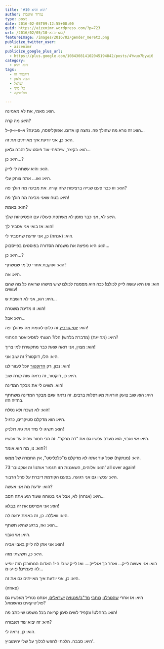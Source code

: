 ```yaml
---
title: 'הוא והיא #10'
author: נמרוד איזנברג
type: post
date: 2016-02-05T09:12:55+00:00
guid: https://aizenimr.wordpress.com/?p=723
url: /2016/02/05/הוא-והיא-10/
featureImage: /images/2016/02/gender_meretz.png
publicize_twitter_user:
  - aizenimr
publicize_google_plus_url:
  - https://plus.google.com/108430814102045194842/posts/4Ywuo7bywi6
category:
  - הוא והיא
tags:
  - דוקטור הו
  - זהבה גלאון
  - ישראל
  - כל מיני
  - פוליטיקה

---
```

<span lang="he-IL">הוא</span><span lang="en-US">: </span><span lang="he-IL">מאמי</span><span lang="en-US">, </span><span lang="he-IL">את לא מאמינה</span><span lang="en-US">.</span>

<span lang="he-IL">היא</span><span lang="en-US">: </span><span lang="he-IL">מה קרה</span><span lang="en-US">?</span>

<span lang="he-IL">הוא</span><span lang="en-US">: </span><span lang="he-IL">זה נורא מה שהולך פה</span><span lang="en-US">. </span><span lang="he-IL">נחצה קו אדום</span><span lang="en-US">. </span><span lang="he-IL">אפוקליפסה</span><span lang="en-US">, </span><span lang="he-IL">מבינה</span><span lang="en-US">? </span><span lang="he-IL">א</span><span lang="en-US">&#8211;</span><span lang="he-IL">פ</span><span lang="en-US">&#8211;</span><span lang="he-IL">ו</span><span lang="en-US">&#8211;</span><span lang="he-IL">ק</span><span lang="en-US">&#8211;</span><span lang="he-IL">ל</span><span lang="en-US">&#8230;</span>

<span lang="he-IL">היא</span><span lang="en-US">: </span><span lang="he-IL">כן</span><span lang="en-US">, </span><span lang="he-IL">אני יודעת איך מאייתים את זה</span><span lang="en-US">.</span>

<span lang="he-IL">הוא</span><span lang="en-US">: </span><span lang="he-IL">בקיצר</span><span lang="en-US">, </span><span lang="he-IL">שיתפתי עוד פוסט של זהבה גלאון</span><span lang="en-US">&#8230;</span>

<span lang="he-IL">היא</span><span lang="en-US">: </span><span lang="he-IL">כן…</span><span lang="en-US">?</span>

<span lang="he-IL">הוא</span><span lang="en-US">: </span><span lang="he-IL">והיא עשתה לי לייק</span><span lang="en-US">.</span>

<span lang="he-IL">היא</span><span lang="en-US">: </span><span lang="he-IL">ואו… אתה צוחק עלי</span><span lang="en-US">.</span>

<span lang="he-IL">הוא</span><span lang="en-US">: </span><span lang="he-IL">וזו כבר פעם שנייה ברציפות שזה קורה</span><span lang="en-US">. </span><span lang="he-IL">את מבינה מה הולך פה</span><span lang="en-US">?</span>

<span lang="he-IL">היא</span><span lang="en-US">: </span><span lang="he-IL">בטח שאני מבינה מה הולך פה</span><span lang="en-US">!</span>

<span lang="he-IL">הוא</span><span lang="en-US">: </span><span lang="he-IL">באמת</span><span lang="en-US">?</span>

<span lang="he-IL">היא</span><span lang="en-US">: </span><span lang="he-IL">לא</span><span lang="en-US">, </span><span lang="he-IL">אני כבר מזמן לא משתפת פעולה עם הפסיכוזות שלך</span><span lang="en-US">.</span>

<span lang="he-IL">הוא</span><span lang="en-US">: </span><span lang="he-IL">אז בואי אני אסביר לך</span><span lang="en-US">!</span>

<span lang="he-IL">היא</span><span lang="en-US">: (</span><span lang="he-IL">אנחה</span><span lang="en-US">) </span><span lang="he-IL">כן</span><span lang="en-US">, </span><span lang="he-IL">אני יודעת שתסביר לי</span><span lang="en-US">.</span>

<span lang="he-IL">הוא</span><span lang="en-US">: </span><span lang="he-IL">היא מפיצה את משנתה הסדורה בפוסטים בפייסבוק…</span>

<span lang="he-IL">היא</span><span lang="en-US">: </span><span lang="he-IL">כן…</span><span lang="en-US">?</span>

<span lang="he-IL">הוא</span><span lang="en-US">: </span><span lang="he-IL">ועוקבת אחרי כל מי שמשתף</span><span lang="en-US">!</span>

<span lang="he-IL">היא</span><span lang="en-US">: </span><span lang="he-IL">אה</span><span lang="en-US">.</span>

<span lang="he-IL">הוא</span><span lang="en-US">: </span><span lang="he-IL">ואז היא עושה לייק לכולם</span><span lang="en-US">! </span><span lang="he-IL">ככה היא מסמנת לכולם שיש מישהו שרואה כל מה שהם עושים</span><span lang="en-US">!</span>

<span lang="he-IL">היא</span><span lang="en-US">: </span><span lang="he-IL">רגע</span><span lang="en-US">, </span><span lang="he-IL">אני לא חושבת ש</span><span lang="en-US">&#8230;</span>

<span lang="he-IL">הוא</span><span lang="en-US">: </span><span lang="he-IL">זו מדינת משטרה</span><span lang="en-US">!</span>

<span lang="he-IL">היא</span><span lang="en-US">: </span><span lang="he-IL">אבל</span><span lang="en-US">&#8230;</span>

<span lang="he-IL">הוא</span><span lang="en-US">: </span><span lang="he-IL"><a href="http://www.haaretz.co.il/news/politics/1.2841848">יוסי גורביץ</a> זה כלום לעומת מה שהולך פה</span><span lang="en-US">!</span>

<span lang="he-IL">היא</span><span lang="en-US">: (</span><span lang="he-IL">מחייגת</span><span lang="en-US">) (</span><span lang="he-IL">מדברת בלחש</span><span lang="en-US">) </span><span lang="he-IL">הלו</span><span lang="en-US">? </span><span lang="he-IL">הגעתי לפסיכיאטר המחוזי</span><span lang="en-US">?</span>

<span lang="he-IL">הוא</span><span lang="en-US">: </span><span lang="he-IL">מצוין</span><span lang="en-US">, </span><span lang="he-IL">אני רואה שאת כבר מתקשרת למי צריך</span><span lang="en-US">!</span>

<span lang="he-IL">היא</span><span lang="en-US">: </span><span lang="he-IL">הלו</span><span lang="en-US">, </span><span lang="he-IL">דוקטור</span><span lang="en-US">? </span><span lang="he-IL">זה שוב אני</span><span lang="en-US">.</span>

<span lang="he-IL">הוא</span><span lang="en-US">: </span><span lang="he-IL">נכון</span><span lang="en-US">, </span><span lang="he-IL">רק <a href="https://tedits.files.wordpress.com/2010/08/doctor-who.png">הדוקטור</a> יוכל לעזור לנו</span><span lang="en-US">!</span>

<span lang="he-IL">היא</span><span lang="en-US">: </span><span lang="he-IL">כן</span><span lang="en-US">, דוקטור, </span><span lang="he-IL">זה נראה שזה קורה שוב</span><span lang="en-US">.</span>

<span lang="he-IL">הוא</span><span lang="en-US">: </span><span lang="he-IL">תשיגו לי את מבקר המדינה</span><span lang="en-US">!</span>

<span lang="he-IL">היא</span><span lang="en-US">: </span><span lang="he-IL">הוא שוב צועק הוראות מעורפלות ברבים</span><span lang="en-US">. </span><span lang="he-IL">זה נראה שגם מבקר המדינה משתתף בהזיה הזו</span><span lang="en-US">.</span>

<span lang="he-IL">הוא</span><span lang="en-US">: </span><span lang="he-IL">לא נשכח ולא נסלח</span><span lang="en-US">!</span>

<span lang="he-IL">היא</span><span lang="en-US">: </span><span lang="he-IL">הוא מדקלם סטיקרים</span><span lang="en-US">, </span><span lang="he-IL">כרגיל</span><span lang="en-US">.</span>

<span lang="he-IL">הוא</span><span lang="en-US">: </span><span lang="he-IL">תשיגו לי מיד את גיא רולניק</span><span lang="en-US">!</span>

<span lang="he-IL">היא</span><span lang="en-US">: </span><span lang="he-IL">אוי ואבוי</span><span lang="en-US">, </span><span lang="he-IL">הוא מערב עכשיו גם את </span><span lang="en-US">"</span><span lang="he-IL">דה מרקר</span><span lang="en-US">". </span><span lang="he-IL">זה הכי חמור שהיה עד עכשיו</span><span lang="en-US">.</span>

<span lang="he-IL">הוא</span><span lang="en-US">: </span><span lang="he-IL">נו</span><span lang="en-US">, </span><span lang="he-IL">מה הוא אומר</span><span lang="en-US">?!</span>

<span lang="he-IL">היא</span><span lang="en-US">: (</span><span lang="he-IL">מנתקת</span><span lang="en-US">) </span><span lang="he-IL">שכל עוד אתה לא מדקלם מ</span><span lang="en-US">"</span><span lang="he-IL">כלכליסט</span><span lang="en-US">", </span><span lang="he-IL">אין החמרה של ממש</span><span lang="en-US">.</span>

<span lang="he-IL">הוא</span><span lang="en-US">: </span><span lang="he-IL">אלוהים</span><span lang="en-US">, </span><span lang="he-IL">השאננות הזו תגמור אותנו</span><span lang="en-US">! </span><span lang="he-IL">זה אוקטובר </span><span lang="en-US">73' all over again!</span>

<span lang="he-IL">היא</span><span lang="en-US">: </span><span lang="he-IL">עכשיו גם אני רגועה</span><span lang="en-US">. </span><span lang="he-IL">בפעם הקודמת דיברת על פרל הרבור</span><span lang="en-US">.</span>

<span lang="he-IL">הוא</span><span lang="en-US">: </span><span lang="he-IL">יודעת מה אני אעשה</span><span lang="en-US">?</span>

<span lang="he-IL">היא</span><span lang="en-US">: (</span><span lang="he-IL">אנחה</span><span lang="en-US">) </span><span lang="he-IL">לא</span><span lang="en-US">, </span><span lang="he-IL">אבל אני בטוחה שעוד רגע אתה תסב</span><span lang="en-US">&#8230;</span>

<span lang="he-IL">הוא</span><span lang="en-US">: </span><span lang="he-IL">אני אפרסם את זה בבלוג</span><span lang="en-US">!</span>

<span lang="he-IL">היא</span><span lang="en-US">: </span><span lang="he-IL">וואללה</span><span lang="en-US">. </span><span lang="he-IL">כן</span><span lang="en-US">, </span><span lang="he-IL">זה באמת יראה לה</span><span lang="en-US">.</span>

<span lang="he-IL">הוא</span><span lang="en-US">: </span><span lang="he-IL">ואז</span><span lang="en-US">, </span><span lang="he-IL">ברגע שהיא תשתף</span><span lang="en-US">&#8230;</span>

<span lang="he-IL">היא</span><span lang="en-US">: </span><span lang="he-IL">אוי ואבוי</span><span lang="en-US">.</span>

<span lang="he-IL">הוא</span><span lang="en-US">: </span><span lang="he-IL">אני אתן לה לייק באבי אביה</span><span lang="en-US">!</span>

<span lang="he-IL">היא</span><span lang="en-US">: </span><span lang="he-IL">כן</span><span lang="en-US">, </span><span lang="he-IL">חששתי מזה</span><span lang="en-US">.</span>

<span lang="he-IL">הוא</span><span lang="en-US">: </span><span lang="he-IL">אני אעשה לייק</span><span lang="en-US">&#8230; </span><span lang="he-IL">ואחר כך אנלייק…</span><span lang="en-US">. </span><span lang="he-IL">ואז לייק שוב</span><span lang="en-US">! </span><span lang="he-IL">ה</span><span lang="en-US">-1 </span><span lang="he-IL">האדום המחורבן הזה יופיע לה פעמיים</span><span lang="en-US">! </span><span lang="he-IL">פ</span><span lang="en-US">&#8211;</span><span lang="he-IL">ע</span><span lang="en-US">&#8211;</span><span lang="he-IL">מ</span><span lang="en-US">&#8230;</span>

<span lang="he-IL">היא</span><span lang="en-US">: </span><span lang="he-IL">כן</span><span lang="en-US">, </span><span lang="he-IL">אני יודעת איך מאייתים גם את זה</span><span lang="en-US">.</span>

<span lang="en-US">(</span><span lang="he-IL">פאוזה</span><span lang="en-US">)</span>

<span lang="he-IL">היא</span><span lang="en-US">: </span><span lang="he-IL">אז אחרי <a href="/2015/08/05/%d7%94%d7%95%d7%90-%d7%95%d7%94%d7%99%d7%90-2/">שהטרלנו</a> <a href="/2015/10/06/%d7%a8%d7%a1%d7%99%d7%a1%d7%99%d7%9d-%d7%9e%d7%90%d7%99%d7%99%d7%a7%d7%95%d7%9f-2015/">כותבי</a> <a href="/2015/12/12/%d7%a8%d7%a1%d7%99%d7%a1%d7%99%d7%9d-%d7%9e%d7%9e%d7%90%d7%95%d7%a8%d7%95%d7%aa-2015/">מד</a></span>[<span lang="en-US">"</span><span lang="he-IL">ב</span><span lang="en-US">/</span>][1]<span lang="he-IL"><a href="/2015/12/12/%d7%a8%d7%a1%d7%99%d7%a1%d7%99%d7%9d-%d7%9e%d7%9e%d7%90%d7%95%d7%a8%d7%95%d7%aa-2015/">פנטזיה</a> <a href="/2015/12/12/%d7%a8%d7%a1%d7%99%d7%a1%d7%99%d7%9d-%d7%9e%d7%9e%d7%90%d7%95%d7%a8%d7%95%d7%aa-2015/">ישראלים</a></span><span lang="en-US">, </span><span lang="he-IL">אנחנו נטריל מעכשיו גם פוליטיקאים מהשמאל</span><span lang="en-US">?</span>

<span lang="he-IL">הוא</span><span lang="en-US">: </span><span lang="he-IL">בהחלט</span><span lang="en-US">! </span><span lang="he-IL">ונקפיד לשים סימן קריאה בכל משפט שייכתב פה</span><span lang="en-US">!</span>

<span lang="he-IL">היא</span><span lang="en-US">: </span><span lang="he-IL">זה יביא עוד תעבורה</span><span lang="en-US">?</span>

<span lang="he-IL">הוא</span><span lang="en-US">: </span><span lang="he-IL">כן</span><span lang="en-US">, </span><span lang="he-IL">נראה לי</span><span lang="en-US">.</span>

<span lang="he-IL">היא</span><span lang="en-US">: </span><span lang="he-IL">סבבה</span><span lang="en-US">. </span><span lang="he-IL">הלכתי לחפש לכלוך על שלי יחימוביץ</span><span lang="en-US">'.</span>

 [1]: /2015/12/12/%d7%a8%d7%a1%d7%99%d7%a1%d7%99%d7%9d-%d7%9e%d7%9e%d7%90%d7%95%d7%a8%d7%95%d7%aa-2015/